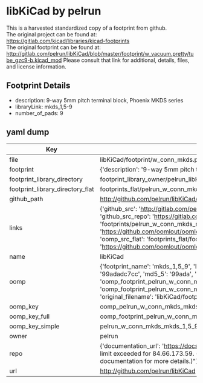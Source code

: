 # libKiCad by pelrun  
This is a harvested standardized copy of a footprint from github.  
The original project can be found at:  
https://gitlab.com/kicad/libraries/kicad-footprints  
The original footprint can be found at:
http://gitlab.com/pelrun/libKiCad/blob/master/footprint/w_vacuum.pretty/tube_gzc9-b.kicad_mod
Please consult that link for additional, details, files, and license information.  
## Footprint Details
* description: 9-way 5mm pitch terminal block, Phoenix MKDS series  
* libraryLink: mkds_1,5-9  
* number_of_pads: 9  
## yaml dump  
| Key | Value |  
| --- | --- |  
| file | libKiCad/footprint/w_conn_mkds.pretty/mkds_1,5-9.kicad_mod |  
| footprint | {'description': '9-way 5mm pitch terminal block, Phoenix MKDS series', 'libraryLink': 'mkds_1,5-9', 'number_of_pads': 9} |  
| footprint_library_directory | footprint_library_owner/pelrun_libKiCad |  
| footprint_library_directory_flat | footprints_flat/pelrun_w_conn_mkds_mkds_1,5_9/working |  
| github_path | http://github.com/pelrun/libKiCad/blob/master/footprint/w_conn_mkds.pretty/mkds_1,5-9.kicad_mod |  
| links | {'github_src': 'http://gitlab.com/pelrun/libKiCad/blob/master/footprint/w_vacuum.pretty/tube_gzc9-b.kicad_mod', 'github_src_repo': 'https://gitlab.com/kicad/libraries/kicad-footprints', 'oomp_bot': 'footprints/pelrun_w_conn_mkds_mkds_1,5_9/working', 'oomp_bot_github': 'https://github.com/oomlout/oomlout_oomp_footprint_bot/tree/main/footprints/pelrun_w_conn_mkds_mkds_1,5_9/working', 'oomp_src_flat': 'footprints_flat/footprints_flat/pelrun_w_conn_mkds_mkds_1,5_9/working', 'oomp_src_flat_github': 'https://github.com/oomlout/oomlout_oomp_footprint_src/tree/main/footprints_flat/pelrun_w_conn_mkds_mkds_1,5_9/working'} |  
| name | libKiCad |  
| oomp | {'footprint_name': 'mkds_1,5_9', 'library_name': 'w_conn_mkds', 'md5': '99adadc7cc2da173d2cebdb1e14885fd', 'md5_10': '99adadc7cc', 'md5_5': '99ada', 'md5_6': '99adad', 'oomp_key': 'oomp_pelrun_w_conn_mkds_mkds_1,5_9', 'oomp_key_extra': 'oomp_footprint_pelrun_w_conn_mkds_mkds_1,5_9', 'oomp_key_full': 'oomp_footprint_pelrun_w_conn_mkds_mkds_1,5_9_99adad', 'oomp_key_simple': 'pelrun_w_conn_mkds_mkds_1,5_9', 'original_filename': 'libKiCad/footprint/w_conn_mkds.pretty/mkds_1,5-9.kicad_mod', 'owner_name': 'pelrun'} |  
| oomp_key | oomp_pelrun_w_conn_mkds_mkds_1,5_9 |  
| oomp_key_full | oomp_footprint_pelrun_w_conn_mkds_mkds_1,5_9 |  
| oomp_key_simple | pelrun_w_conn_mkds_mkds_1,5_9 |  
| owner | pelrun |  
| repo | {'documentation_url': 'https://docs.github.com/rest/overview/resources-in-the-rest-api#rate-limiting', 'message': "API rate limit exceeded for 84.66.173.59. (But here's the good news: Authenticated requests get a higher rate limit. Check out the documentation for more details.)"} |  
| url | http://github.com/pelrun/libKiCad |  


